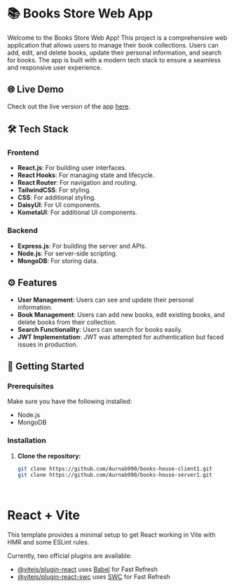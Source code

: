 # 📚 Books Store Web App

Welcome to the Books Store Web App! This project is a comprehensive web application that allows users to manage their book collections. Users can add, edit, and delete books, update their personal information, and search for books. The app is built with a modern tech stack to ensure a seamless and responsive user experience.

## 🌐 Live Demo
Check out the live version of the app [here](https://books-store-f614a.web.app/).

## 🛠 Tech Stack

### Frontend
- **React.js**: For building user interfaces.
- **React Hooks**: For managing state and lifecycle.
- **React Router**: For navigation and routing.
- **TailwindCSS**: For styling.
- **CSS**: For additional styling.
- **DaisyUI**: For UI components.
- **KometaUI**: For additional UI components.

### Backend
- **Express.js**: For building the server and APIs.
- **Node.js**: For server-side scripting.
- **MongoDB**: For storing data.

## ⚙️ Features

- **User Management**: Users can see and update their personal information.
- **Book Management**: Users can add new books, edit existing books, and delete books from their collection.
- **Search Functionality**: Users can search for books easily.
- **JWT Implementation**: JWT was attempted for authentication but faced issues in production.

## 🚀 Getting Started

### Prerequisites

Make sure you have the following installed:
- Node.js
- MongoDB

### Installation

1. **Clone the repository:**

   ```bash
   git clone https://github.com/Aurnab990/books-house-client1.git
   git clone https://github.com/Aurnab990/books-house-server1.git




# React + Vite

This template provides a minimal setup to get React working in Vite with HMR and some ESLint rules.

Currently, two official plugins are available:

- [@vitejs/plugin-react](https://github.com/vitejs/vite-plugin-react/blob/main/packages/plugin-react/README.md) uses [Babel](https://babeljs.io/) for Fast Refresh
- [@vitejs/plugin-react-swc](https://github.com/vitejs/vite-plugin-react-swc) uses [SWC](https://swc.rs/) for Fast Refresh
